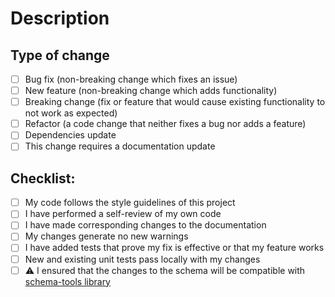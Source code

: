 # Description

<!--
Please include a summary of the change and which issue is fixed. Please also include relevant motivation and context. List any dependencies that are required for this change.

Reference related issues using keywords supported by Github as described [here](https://docs.github.com/en/get-started/writing-on-github/working-with-advanced-formatting/using-keywords-in-issues-and-pull-requests)

Example:
Fixes #(issue number)
-->

## Type of change

<!--
Please delete options that are not relevant.
-->

- [ ] Bug fix (non-breaking change which fixes an issue)
- [ ] New feature (non-breaking change which adds functionality)
- [ ] Breaking change (fix or feature that would cause existing functionality to not work as expected)
- [ ] Refactor (a code change that neither fixes a bug nor adds a feature)
- [ ] Dependencies update
- [ ] This change requires a documentation update

## Checklist:

- [ ] My code follows the style guidelines of this project
- [ ] I have performed a self-review of my own code
- [ ] I have made corresponding changes to the documentation
- [ ] My changes generate no new warnings
- [ ] I have added tests that prove my fix is effective or that my feature works
- [ ] New and existing unit tests pass locally with my changes
- [ ] ⚠️ I ensured that the changes to the schema will be compatible with [schema-tools library](https://github.com/s1seven/schema-tools)
